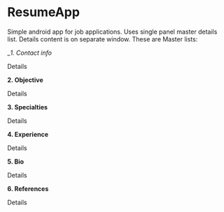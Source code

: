 # ResumeApp

Simple android app for job applications. Uses single panel master details list.  Details content is on separate window.  These are Master lists:

__1. Contact info_

Details

__2. Objective__

Details

__3. Specialties__

Details

__4. Experience__

Details

__5. Bio__

Details

__6. References__

Details
